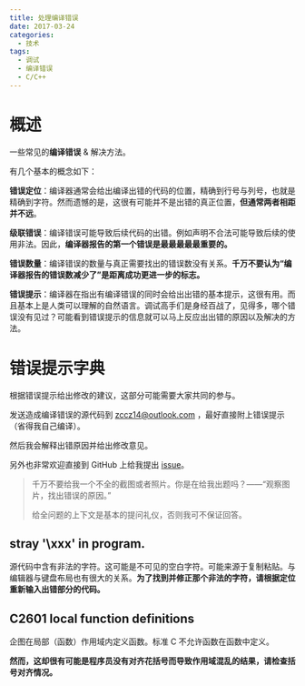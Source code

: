```yaml
---
title: 处理编译错误
date: 2017-03-24
categories:
  - 技术
tags:
  - 调试
  - 编译错误
  - C/C++
---
```


# 概述

一些常见的**编译错误** & 解决方法。



有几个基本的概念如下：

**错误定位**：编译器通常会给出编译出错的代码的位置，精确到行号与列号，也就是精确到字符。然而遗憾的是，这很有可能并不是出错的真正位置，**但通常两者相距并不远**。



**级联错误**：编译错误可能导致后续代码的出错。例如声明不合法可能导致后续的使用非法。因此，**编译器报告的第一个错误是最最最最最重要的。**



**错误数量**：编译错误的数量与真正需要找出的错误数没有关系。**千万不要认为“编译器报告的错误数减少了”是距离成功更进一步的标志。**



**错误提示**：编译器在指出有编译错误的同时会给出出错的基本提示，这很有用。而且基本上是人类可以理解的自然语言。调试高手们是身经百战了，见得多，哪个错误没有见过？可能看到错误提示的信息就可以马上反应出出错的原因以及解决的方法。



# 错误提示字典

根据错误提示给出修改的建议，这部分可能需要大家共同的参与。

发送造成编译错误的源代码到 [zccz14@outlook.com](mailto:zccz14@outlook.com) ，最好直接附上错误提示（省得我自己编译）。 

然后我会解释出错原因并给出修改意见。

另外也非常欢迎直接到 GitHub 上给我提出 [issue](https://github.com/zccz14/QA/issues/new)。

> 千万不要给我一个不全的截图或者照片。你是在给我出题吗？——“观察图片，找出错误的原因。”
>
> 给全问题的上下文是基本的提问礼仪，否则我可不保证回答。

## stray '\xxx' in program.

源代码中含有非法的字符。这可能是不可见的空白字符。可能来源于复制粘贴。与编辑器与键盘布局也有很大的关系。**为了找到并修正那个非法的字符，请根据定位重新输入出错部分的代码。**



## C2601 local function definitions

企图在局部（函数）作用域内定义函数。标准 C 不允许函数在函数中定义。

**然而，这却很有可能是程序员没有对齐花括号而导致作用域混乱的结果，请检查括号对齐情况。**